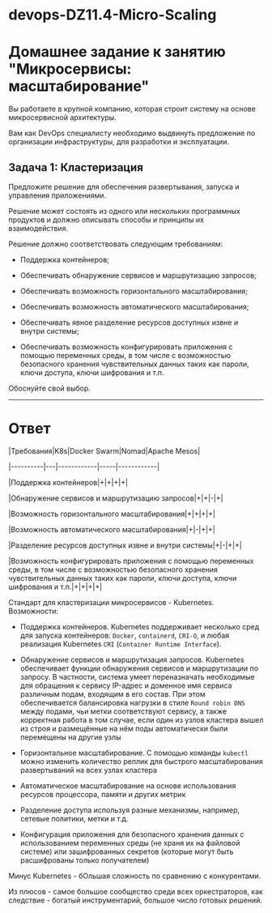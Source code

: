 # devops-DZ11.4-Micro-Scaling

 

 

# Домашнее задание к занятию "Микросервисы: масштабирование"

 

Вы работаете в крупной компанию, которая строит систему на основе микросервисной архитектуры.

Вам как DevOps специалисту необходимо выдвинуть предложение по организации инфраструктуры, для разработки и эксплуатации.

 

## Задача 1: Кластеризация

 

Предложите решение для обеспечения развертывания, запуска и управления приложениями.

Решение может состоять из одного или нескольких программных продуктов и должно описывать способы и принципы их взаимодействия.

 

Решение должно соответствовать следующим требованиям:

 

- Поддержка контейнеров;

- Обеспечивать обнаружение сервисов и маршрутизацию запросов;

- Обеспечивать возможность горизонтального масштабирования;

- Обеспечивать возможность автоматического масштабирования;

- Обеспечивать явное разделение ресурсов доступных извне и внутри системы;

- Обеспечивать возможность конфигурировать приложения с помощью переменных среды, в том числе с возможностью безопасного хранения чувствительных данных таких как пароли, ключи доступа, ключи шифрования и т.п.

 

Обоснуйте свой выбор.

 

---

 

# Ответ

 

|Требования|K8s|Docker Swarm|Nomad|Apache Mesos|

|----------|---|------------|-----|------------|

|Поддержка контейнеров|+|+|+|+|

|Обнаружение сервисов и маршрутизацию запросов|+|+|-|+|

|Возможность горизонтального масштабирования|+|+|+|+|

|Возможность автоматического масштабирования|+|-|+|+|

|Разделение ресурсов доступных извне и внутри системы|+|-|+|+|

|Возможность конфигурировать приложения с помощью переменных среды, в том числе с возможностью безопасного хранения чувствительных данных таких как пароли, ключи доступа, ключи шифрования и т.п.|+|+|+|+|

 


Стандарт для кластеризации микросервисов - Kubernetes. Возможности:

 

- Поддержка контейнеров. Kubernetes поддерживает несколько сред для запуска контейнеров: `Docker`, `containerd`, `CRI-O`, и любая реализация Kubernetes `CRI` (`Container Runtime Interface`).

- Обнаружение сервисов и маршрутизация запросов. Kubernetes обеспечивает функции обнаружения сервисов и маршрутизации по запросу. В частности, система умеет переназначать необходимые для обращения к сервису IP-адрес и доменное имя сервиса различным подам, входящим в его состав. При этом обеспечивается балансировка нагрузки в стиле `Round robin DNS` между подами, чьи метки соответствуют сервису, а также корректная работа в том случае, если один из узлов кластера вышел из строя и размещённые на нём поды автоматически были перемещены на другие узлы

- Горизонтальное масштабирование. С помощью команды `kubectl` можно изменить количество реплик для быстрого масштабирования развертываний на всех узлах кластера

- Автоматическое масштабирование на основе использования ресурсов процессора, памяти и других метрик

- Разделение доступа используя разные механизмы, например, сетевые политики, метки и т.д.

- Конфигурация приложения для безопасного хранения данных с использованием переменных среды (не храня их на файловой системе) или зашифрованных секретов (которые могут быть расшифрованы только получателем)

 

Минус Kubernetes - бОльшая сложность по сравнению с конкурентами.

Из плюсов - самое большое сообщество среди всех оркестраторов, как следствие -  богатый инструментарий, большое число готовых решений.
